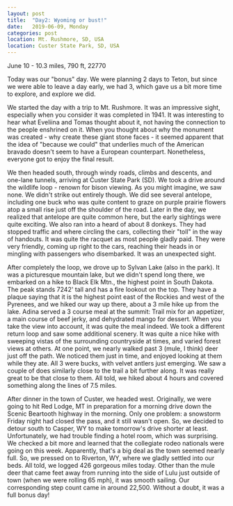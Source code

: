 ```yaml
---
layout: post
title:  "Day2: Wyoming or bust!"
date:   2019-06-09, Monday
categories: post
location: Mt. Rushmore, SD, USA
location: Custer State Park, SD, USA
--- 
```



June 10 - 10.3 miles, 790 ft, 22770

Today was our "bonus" day. We were planning 2 days to Teton, but since we were able to leave a day early, we had 3, which gave us a bit more time to explore, and explore we did.

We started the day with a trip to Mt. Rushmore. It was an impressive sight, especially when you consider it was completed in 1941. It was interesting to hear what Eveliina and Tomas thought about it, not having the connection to the people enshrined on it. When you thought about why the monument was created - why create these giant stone faces - it seemed apparent that the idea of "because we could" that underlies much of the American bravado doesn't seem to have a European counterpart.  Nonetheless, everyone got to enjoy the final result.

We then headed south, through windy roads, climbs and descents, and one-lane tunnels, arriving at Custer State Park (SD). We took a drive around the wildlife loop - renown for bison viewing. As you might imagine, we saw none. We didn't strike out entirely though. We did see several antelope, including one buck who was quite content to graze on purple prairie flowers atop a small rise just off the shoulder of the road. Later in the day, we realized that antelope are quite common here, but the early sightings were quite exciting. We also ran into a heard of about 8 donkeys. They had stopped traffic and where circling the cars, collecting their "toll" in the way of handouts. It was quite the racquet as most people gladly paid. They were very friendly, coming up right to the cars, reaching their heads in or mingling with passengers who disembarked. It was an unexpected sight.

After completely the loop, we drove up to Sylvan Lake (also in the park). It was a picturesque mountain lake, but we didn't spend long there, we embarked on a hike to Black Elk Mtn., the highest point in South Dakota. The peak stands 7242' tall and has a fire lookout on the top. They have a plaque saying that it is the highest point east of the Rockies and west of the Pyrenees, and we hiked our way up there, about a 3 mile hike up from the lake. Adina served a 3 course meal at the summit: Trail mix for an appetizer, a main course of beef jerky, and dehydrated mango for dessert. When you take the view into account, it was quite the meal indeed. We took a different return loop and saw some additional scenery. It was quite a nice hike with sweeping vistas of the surrounding countryside at times, and varied forest views at others. At one point, we nearly walked past 3 (mule, I think) deer just off the path. We noticed them just in time, and enjoyed looking at them while they ate. All 3 were bucks, with velvet antlers just emerging. We saw a couple of does similarly close to the trail a bit further along. It was really great to be that close to them. All told, we hiked about 4 hours and covered something along the lines of 7.5 miles.

After dinner in the town of Custer, we headed west. Originally, we were going to hit Red Lodge, MT in preparation for a morning drive down the Scenic Beartooth highway in the morning. Only one problem: a snowstorm Friday night had closed the pass, and it still wasn't open. So, we decided to detour south to Casper, WY to make tomorrow's drive shorter at least. Unfortunately, we had trouble finding a hotel room, which was surprising. We checked a bit more and learned that the collegiate rodeo nationals were going on this week. Apparently, that's a big deal as the town seemed nearly full. So, we pressed on to Riverton, WY, where we gladly settled into our beds. All told, we logged 426 gorgeous miles today. Other than the mule deer that came feet away from running into the side of Lulu just outside of town (when we were rolling 65 mph), it was smooth sailing. Our corresponding step count came in around 22,500. Without a doubt, it was a full bonus day!
